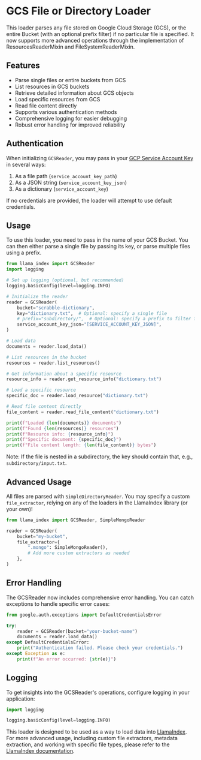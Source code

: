 # GCS File or Directory Loader

This loader parses any file stored on Google Cloud Storage (GCS), or the entire Bucket (with an optional prefix filter) if no particular file is specified. It now supports more advanced operations through the implementation of ResourcesReaderMixin and FileSystemReaderMixin.

## Features

- Parse single files or entire buckets from GCS
- List resources in GCS buckets
- Retrieve detailed information about GCS objects
- Load specific resources from GCS
- Read file content directly
- Supports various authentication methods
- Comprehensive logging for easier debugging
- Robust error handling for improved reliability

## Authentication

When initializing `GCSReader`, you may pass in your [GCP Service Account Key](https://cloud.google.com/iam/docs/keys-create-delete) in several ways:

1. As a file path (`service_account_key_path`)
2. As a JSON string (`service_account_key_json`)
3. As a dictionary (`service_account_key`)

If no credentials are provided, the loader will attempt to use default credentials.

## Usage

To use this loader, you need to pass in the name of your GCS Bucket. You can then either parse a single file by passing its key, or parse multiple files using a prefix.

```python
from llama_index import GCSReader
import logging

# Set up logging (optional, but recommended)
logging.basicConfig(level=logging.INFO)

# Initialize the reader
reader = GCSReader(
    bucket="scrabble-dictionary",
    key="dictionary.txt",  # Optional: specify a single file
    # prefix="subdirectory/",  # Optional: specify a prefix to filter files
    service_account_key_json="[SERVICE_ACCOUNT_KEY_JSON]",
)

# Load data
documents = reader.load_data()

# List resources in the bucket
resources = reader.list_resources()

# Get information about a specific resource
resource_info = reader.get_resource_info("dictionary.txt")

# Load a specific resource
specific_doc = reader.load_resource("dictionary.txt")

# Read file content directly
file_content = reader.read_file_content("dictionary.txt")

print(f"Loaded {len(documents)} documents")
print(f"Found {len(resources)} resources")
print(f"Resource info: {resource_info}")
print(f"Specific document: {specific_doc}")
print(f"File content length: {len(file_content)} bytes")
```

Note: If the file is nested in a subdirectory, the key should contain that, e.g., `subdirectory/input.txt`.

## Advanced Usage

All files are parsed with `SimpleDirectoryReader`. You may specify a custom `file_extractor`, relying on any of the loaders in the LlamaIndex library (or your own)!

```python
from llama_index import GCSReader, SimpleMongoReader

reader = GCSReader(
    bucket="my-bucket",
    file_extractor={
        ".mongo": SimpleMongoReader(),
        # Add more custom extractors as needed
    },
)
```

## Error Handling

The GCSReader now includes comprehensive error handling. You can catch exceptions to handle specific error cases:

```python
from google.auth.exceptions import DefaultCredentialsError

try:
    reader = GCSReader(bucket="your-bucket-name")
    documents = reader.load_data()
except DefaultCredentialsError:
    print("Authentication failed. Please check your credentials.")
except Exception as e:
    print(f"An error occurred: {str(e)}")
```

## Logging

To get insights into the GCSReader's operations, configure logging in your application:

```python
import logging

logging.basicConfig(level=logging.INFO)
```

This loader is designed to be used as a way to load data into [LlamaIndex](https://github.com/run-llama/llama_index/). For more advanced usage, including custom file extractors, metadata extraction, and working with specific file types, please refer to the [LlamaIndex documentation](https://docs.llamaindex.ai/).
